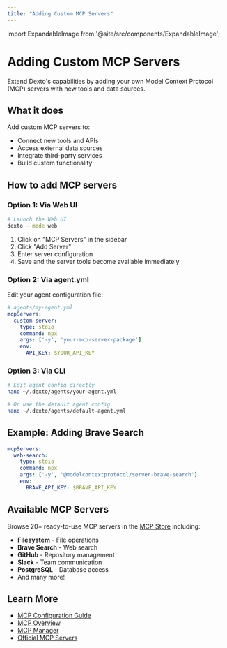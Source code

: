```yaml
---
title: "Adding Custom MCP Servers"
---
```


import ExpandableImage from '@site/src/components/ExpandableImage';

# Adding Custom MCP Servers

Extend Dexto's capabilities by adding your own Model Context Protocol (MCP) servers with new tools and data sources.

<ExpandableImage src="https://github.com/user-attachments/assets/1a3ca1fd-31a0-4e1d-ba93-23e1772b1e79" alt="Add MCP Server Example" title="Adding Custom MCP Servers" width={900} />

## What it does

Add custom MCP servers to:
- Connect new tools and APIs
- Access external data sources
- Integrate third-party services
- Build custom functionality

## How to add MCP servers

### Option 1: Via Web UI

```bash
# Launch the Web UI
dexto --mode web
```

1. Click on "MCP Servers" in the sidebar
2. Click "Add Server"
3. Enter server configuration
4. Save and the server tools become available immediately

### Option 2: Via agent.yml

Edit your agent configuration file:

```yaml
# agents/my-agent.yml
mcpServers:
  custom-server:
    type: stdio
    command: npx
    args: ['-y', 'your-mcp-server-package']
    env:
      API_KEY: $YOUR_API_KEY
```

### Option 3: Via CLI

```bash
# Edit agent config directly
nano ~/.dexto/agents/your-agent.yml

# Or use the default agent config
nano ~/.dexto/agents/default-agent.yml
```

## Example: Adding Brave Search

```yaml
mcpServers:
  web-search:
    type: stdio
    command: npx
    args: ['-y', '@modelcontextprotocol/server-brave-search']
    env:
      BRAVE_API_KEY: $BRAVE_API_KEY
```

## Available MCP Servers

Browse 20+ ready-to-use MCP servers in the [MCP Store](#mcp-store) including:
- **Filesystem** - File operations
- **Brave Search** - Web search
- **GitHub** - Repository management
- **Slack** - Team communication
- **PostgreSQL** - Database access
- And many more!

## Learn More

- [MCP Configuration Guide](/docs/guides/configuring-dexto/mcpConfiguration)
- [MCP Overview](/docs/mcp/overview)
- [MCP Manager](/docs/mcp/mcp-manager)
- [Official MCP Servers](https://github.com/modelcontextprotocol/servers)
